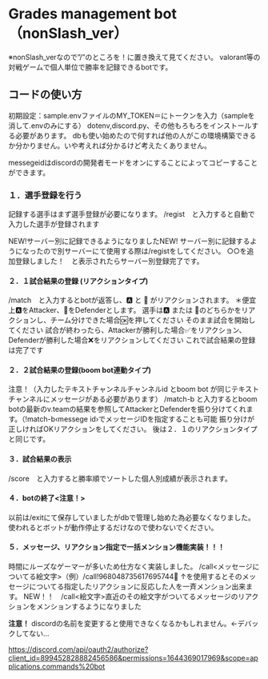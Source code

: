 # Grades management bot （nonSlash_ver）
※nonSlash_verなので”/”のところを！に置き換えて見てください。
valorant等の対戦ゲームで個人単位で勝率を記録できるbotです。

## コードの使い方
初期設定：sample.envファイルのMY_TOKEN＝にトークンを入力（sampleを消して.envのみにする）
dotenv,discord.py、その他もろもろをインストールする必要があります。
dbも使い始めたので何すれば他の人がこの環境構築できるか分かりません。いや考えれば分かるけど考えたくありません。

messegeidはdiscordの開発者モードをオンにすることによってコピーすることができます。

### １．選手登録を行う
記録する選手はまず選手登録が必要になります。
/regist　と入力すると自動で入力した選手が登録されます

NEW!サーバー別に記録できるようになりましたNEW!
サーバー別に記録するようになったので別サーバーにて使用する際は/registをしてください。
○○を追加登録しました！　と表示されたらサーバー別登録完了です。


#### ２．１試合結果の登録 (リアクションタイプ)
/match　と入力するとbotが返答し、🅰️ と 🐢 がリアクションされます。
＊便宜上🅰️をAttacker、🐢をDefenderとします。
選手は🅰️ または 🐢のどちらかをリアクションし、チーム分けできた場合🆗を押してください
そのまま試合を開始してください
試合が終わったら、Attackerが勝利した場合✅をリアクション、Defenderが勝利した場合❌をリアクションしてください
これで試合結果の登録は完了です

#### ２．２試合結果の登録(boom bot連動タイプ)
注意！（入力したテキストチャンネルチャンネルid とboom bot が同じテキストチャンネルにメッセージがある必要があります）
/match-b と入力するとboom botの最新のv.teamの結果を参照してAttackerとDefenderを振り分けてくれます。（!match-b‹messege id›でメッセージIDを指定することも可能
振り分けが正しければOKリアクションをしてください。
後は２．１のリアクションタイプと同じです。


#### ３．試合結果の表示
/score　と入力すると勝率順でソートした個人別成績が表示されます。

#### ４．botの終了<注意！>
以前は/exitにて保存していましたがdbで管理し始めた為必要なくなりました。使われるとボットが動作停止するだけなので使わないでください。

#### ５．メッセージ、リアクション指定で一括メンション機能実装！！！
時間にルーズなゲーマーが多いため仕方なく実装しました。
/call<messegeid><メッセージについてる絵文字>（例）/call!968048735617695744🐑
↑を使用するとそのメッセージについてる指定したリアクションに反応した人を一斉メンション出来ます。
NEW！！　/call<絵文字>直近のその絵文字がついてるメッセージのリアクションをメンションするようになりました

**注意！**
discordの名前を変更すると使用できなくなるかもしれません。←デバックしてない…

https://discord.com/api/oauth2/authorize?client_id=899452828882456586&permissions=1644369017969&scope=applications.commands%20bot